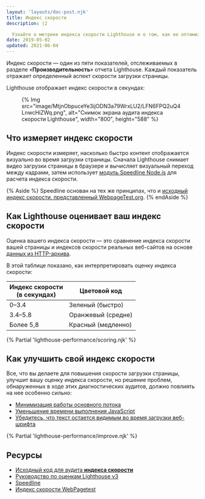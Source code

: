 ```yaml
---
layout: 'layouts/doc-post.njk'
title: Индекс скорости
description: |2

  Узнайте о метрике индекса скорости Lighthouse и о том, как ее оптимизировать.
date: 2019-05-02
updated: 2021-06-04
---
```


Индекс скорости — один из пяти показателей, отслеживаемых в разделе «**Производительность**» отчета Lighthouse. Каждый показатель отражает определенный аспект скорости загрузки страницы.

Lighthouse отображает индекс скорости в секундах:

<figure>{% Img src="image/MtjnObpuceYe3ijODN3a79WrxLU2/LFN6FPQ2uQ4LnwcHiZWq.png", alt="Снимок экрана аудита индекса скорости Lighthouse", width="800", height="588" %}</figure>

## Что измеряет индекс скорости

Индекс скорости измеряет, насколько быстро контент отображается визуально во время загрузки страницы. Сначала Lighthouse снимает видео загрузки страницы в браузере и вычисляет визуальный переход между кадрами, затем использует [модуль Speedline Node.js](https://github.com/paulirish/speedline) для расчета индекса скорости.

{% Aside %} Speedline основан на тех же принципах, что и [исходный индекс скорости, представленный WebpageTest.org](https://github.com/WPO-Foundation/webpagetest-docs/blob/master/user/Metrics/SpeedIndex.md). {% endAside %}

## Как Lighthouse оценивает ваш индекс скорости

Оценка вашего индекса скорости — это сравнение индекса скорости вашей страницы и индексов скорости реальных веб-сайтов на основе [данных из HTTP-архива](https://bigquery.cloud.google.com/table/httparchive:lighthouse.2019_03_01_mobile?pli=1).

В этой таблице показано, как интерпретировать оценку индекса скорости:

<div class="table-wrapper scrollbar">
  <table>
    <thead>
      <tr>
        <th>Индекс скорости<br> (в секундах)</th>
        <th>Цветовой код</th>
      </tr>
    </thead>
    <tbody>
      <tr>
        <td>0–3.4</td>
        <td>Зеленый (быстро)</td>
      </tr>
      <tr>
        <td>3.4–5.8</td>
        <td>Оранжевый (средне)</td>
      </tr>
      <tr>
        <td>Более 5,8</td>
        <td>Красный (медленно)</td>
      </tr>
    </tbody>
  </table>
</div>

{% Partial 'lighthouse-performance/scoring.njk' %}

## Как улучшить свой индекс скорости

Все, что вы делаете для повышения скорости загрузки страницы, улучшит вашу оценку индекса скорости, но решение проблем, обнаруженных в ходе этих диагностических аудитов, должно повлиять на нее особенно сильно:

- [Минимизация работы основного потока](/docs/lighthouse/performance/mainthread-work-breakdown/)
- [Уменьшение времени выполнения JavaScript](/docs/lighthouse/performance/bootup-time/)
- [Убедитесь, что текст остается видимым во время загрузки веб-шрифта](https://web.dev/articles/font-display)

{% Partial 'lighthouse-performance/improve.njk' %}

## Ресурсы

- [Исходный код для аудита **индекса скорости**](https://github.com/GoogleChrome/lighthouse/blob/master/lighthouse-core/audits/metrics/speed-index.js)
- [Руководство по оценкам Lighthouse v3](/docs/lighthouse/performance/performance-scoring/)
- [Speedline](https://github.com/paulirish/speedline)
- [Индекс скорости WebPagetest](https://github.com/WPO-Foundation/webpagetest-docs/blob/main/src/metrics/SpeedIndex.md)
